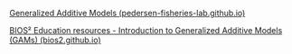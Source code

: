 [Generalized Additive Models (pedersen-fisheries-lab.github.io)](https://pedersen-fisheries-lab.github.io/one-day-gam-workshop/slides/00-Course-intro.html#1)

[BIOS² Education resources - Introduction to Generalized Additive Models (GAMs) (bios2.github.io)](https://bios2.github.io/posts/2021-11-02-introduction-to-gams/)

